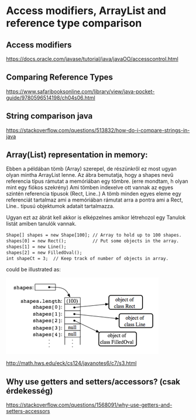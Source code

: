 # Access modifiers, ArrayList and reference type comparison

## Access modifiers
https://docs.oracle.com/javase/tutorial/java/javaOO/accesscontrol.html

## Comparing Reference Types
https://www.safaribooksonline.com/library/view/java-pocket-guide/9780596514198/ch04s06.html

## String comparison java
https://stackoverflow.com/questions/513832/how-do-i-compare-strings-in-java

## Array(List) representation in memory:
Ebben a példában tömb (Array) szerepel, de részünkről ez most ugyan olyan mintha ArrayList lenne.
Az ábra bemutatja, hogy a shapes nevű referencia típus rámutat a memóriában egy tömbre. (erre mondtam, h olyan mint egy fiókos szekrény)
Ami tömben indexelve ott vannak az egyes szintén referencia típusok (Rect, Line..)
A tömb minden egyes eleme egy referenciát tartalmaz ami a memóriában rámutat arra a pontra ami a Rect, Line..
típusú objektumok adatait tartalmazza.

Ugyan ezt az ábrát kell akkor is elképzelnes amikor létrehozol egy Tanulok listát amiben tanulók vannak.

~~~
Shape[] shapes = new Shape[100]; // Array to hold up to 100 shapes.
shapes[0] = new Rect();          // Put some objects in the array.
shapes[1] = new Line(); 
shapes[2] = new FilledOval(); 
int shapeCt = 3;  // Keep track of number of objects in array.
~~~
could be illustrated as:

![alt text](array_of_objects.png)

http://math.hws.edu/eck/cs124/javanotes6/c7/s3.html

## Why use getters and setters/accessors? (csak érdekesség)
https://stackoverflow.com/questions/1568091/why-use-getters-and-setters-accessors
